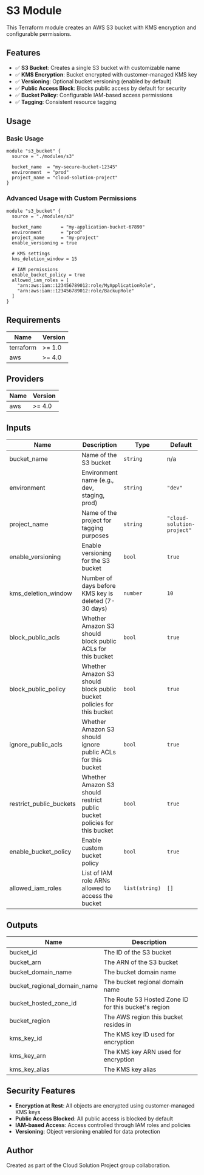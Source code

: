 # S3 Module

This Terraform module creates an AWS S3 bucket with KMS encryption and configurable permissions.

## Features

- ✅ **S3 Bucket**: Creates a single S3 bucket with customizable name
- ✅ **KMS Encryption**: Bucket encrypted with customer-managed KMS key
- ✅ **Versioning**: Optional bucket versioning (enabled by default)
- ✅ **Public Access Block**: Blocks public access by default for security
- ✅ **Bucket Policy**: Configurable IAM-based access permissions
- ✅ **Tagging**: Consistent resource tagging

## Usage

### Basic Usage

```hcl
module "s3_bucket" {
  source = "./modules/s3"

  bucket_name  = "my-secure-bucket-12345"
  environment  = "prod"
  project_name = "cloud-solution-project"
}
```

### Advanced Usage with Custom Permissions

```hcl
module "s3_bucket" {
  source = "./modules/s3"

  bucket_name       = "my-application-bucket-67890"
  environment       = "prod"
  project_name      = "my-project"
  enable_versioning = true
  
  # KMS settings
  kms_deletion_window = 15
  
  # IAM permissions
  enable_bucket_policy = true
  allowed_iam_roles = [
    "arn:aws:iam::123456789012:role/MyApplicationRole",
    "arn:aws:iam::123456789012:role/BackupRole"
  ]
}
```

## Requirements

| Name | Version |
|------|---------|
| terraform | >= 1.0 |
| aws | >= 4.0 |

## Providers

| Name | Version |
|------|---------|
| aws | >= 4.0 |

## Inputs

| Name | Description | Type | Default | Required |
|------|-------------|------|---------|:--------:|
| bucket_name | Name of the S3 bucket | `string` | n/a | yes |
| environment | Environment name (e.g., dev, staging, prod) | `string` | `"dev"` | no |
| project_name | Name of the project for tagging purposes | `string` | `"cloud-solution-project"` | no |
| enable_versioning | Enable versioning for the S3 bucket | `bool` | `true` | no |
| kms_deletion_window | Number of days before KMS key is deleted (7-30 days) | `number` | `10` | no |
| block_public_acls | Whether Amazon S3 should block public ACLs for this bucket | `bool` | `true` | no |
| block_public_policy | Whether Amazon S3 should block public bucket policies for this bucket | `bool` | `true` | no |
| ignore_public_acls | Whether Amazon S3 should ignore public ACLs for this bucket | `bool` | `true` | no |
| restrict_public_buckets | Whether Amazon S3 should restrict public bucket policies for this bucket | `bool` | `true` | no |
| enable_bucket_policy | Enable custom bucket policy | `bool` | `true` | no |
| allowed_iam_roles | List of IAM role ARNs allowed to access the bucket | `list(string)` | `[]` | no |

## Outputs

| Name | Description |
|------|-------------|
| bucket_id | The ID of the S3 bucket |
| bucket_arn | The ARN of the S3 bucket |
| bucket_domain_name | The bucket domain name |
| bucket_regional_domain_name | The bucket regional domain name |
| bucket_hosted_zone_id | The Route 53 Hosted Zone ID for this bucket's region |
| bucket_region | The AWS region this bucket resides in |
| kms_key_id | The KMS key ID used for encryption |
| kms_key_arn | The KMS key ARN used for encryption |
| kms_key_alias | The KMS key alias |

## Security Features

- **Encryption at Rest**: All objects are encrypted using customer-managed KMS keys
- **Public Access Blocked**: All public access is blocked by default
- **IAM-based Access**: Access controlled through IAM roles and policies
- **Versioning**: Object versioning enabled for data protection

## Author

Created as part of the Cloud Solution Project group collaboration.
